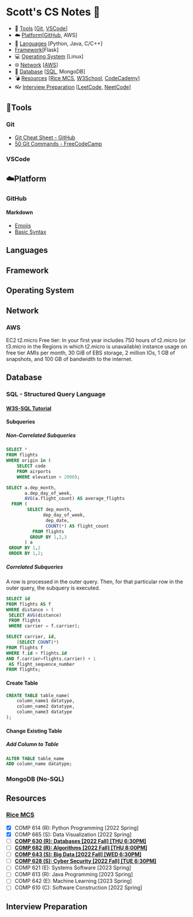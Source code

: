 # Scott's CS Notes :memo:

- :hammer: [Tools](#hammertools) [[Git](#git), [VSCode](#git)]
- :cloud: [Platform](#cloudplatform)[[GitHub](#github), AWS]
- :speech_balloon: [Languages](#languages) [Python, Java, C/C++]
- [Framework](#framework)[Flask]
- :computer: [Operating System](#operating-system) [Linux]
- :globe_with_meridians: [Network](#network) [[AWS](http://aws.amazon.com)]
- :floppy_disk: [Database](#database) [[SQL](#sql---structured-query-language), MongoDB]
- :bomb: [Resources](#resources) [[Rice MCS](#rice-mcs), [W3School](https://www.w3schools.com/), [CodeCademy](https://www.codecademy.com/)]
- :eyeglasses: [Interview Preparation](#interview-preparation) [[LeetCode](https://leetcode.com/), [NeetCode](https://neetcode.io/)] 


## :hammer:Tools
### Git
- [Git Cheat Sheet - GitHub](https://education.github.com/git-cheat-sheet-education.pdf)
- [50 Git Commands - FreeCodeCamp](https://www.freecodecamp.org/news/git-cheat-sheet/)
### VSCode

## :cloud:Platform
### GitHub
#### Markdown
- [Emojis](https://gist.github.com/rxaviers/7360908)
- [Basic Syntax](https://docs.github.com/en/get-started/writing-on-github/getting-started-with-writing-and-formatting-on-github/basic-writing-and-formatting-syntax)

## Languages

## Framework

## Operating System

## Network
### AWS
EC2
t2.micro
Free tier: In your first year includes 750 hours of t2.micro (or t3.micro in the Regions in which t2.micro is unavailable) instance usage on free tier AMIs per month, 30 GiB of EBS storage, 2 million IOs, 1 GB of snapshots, and 100 GB of bandwidth to the internet.
## Database
### SQL - Structured Query Language
#### [W3S-SQL Tutorial](https://www.w3schools.com/sql/default.asp)
#### Subqueries
##### Non-Correlated Subqueries
```sql
SELECT * 
FROM flights 
WHERE origin in (
    SELECT code 
    FROM airports 
    WHERE elevation > 2000);
```
```sql
SELECT a.dep_month,
       a.dep_day_of_week,
       AVG(a.flight_count) AS average_flights
  FROM (
        SELECT dep_month,
              dep_day_of_week,
               dep_date,
               COUNT(*) AS flight_count
          FROM flights
         GROUP BY 1,2,3
       ) a
 GROUP BY 1,2
 ORDER BY 1,2;
```
##### Correlated Subqueries
A row is processed in the outer query.
Then, for that particular row in the outer query, the subquery is executed.
```sql
SELECT id
FROM flights AS f
WHERE distance > (
 SELECT AVG(distance)
 FROM flights
 WHERE carrier = f.carrier);
```
```sql
SELECT carrier, id,
    (SELECT COUNT(*)
FROM flights f
WHERE f.id < flights.id
AND f.carrier=flights.carrier) + 1
 AS flight_sequence_number
FROM flights;
```
#### Create Table
```sql
CREATE TABLE table_name(
    column_name1 datatype,
    column_name2 datatype,
    column_name3 datatype
);
```
#### Change Existing Table
##### Add Column to Table
```sql
ALTER TABLE table_name
ADD column_name datatype;
```

### MongoDB (No-SQL)

## Resources
### [Rice MCS](https://csweb.rice.edu/academics/graduate-programs/online-mcs)
- [x] COMP 614 (R): Python Programming [2022 Spring]
- [x] COMP 665 (S): Data Visualization [2022 Spring]
- [ ] [**COMP 630 (R): Databases [2022 Fall] [THU 6:30PM]**](RiceMCS/COMP630_Databases.md)
- [ ] [**COMP 682 (R): Algorithms [2022 Fall] [THU 8:00PM]**](RiceMCS/COMP682_Algorithms.md)
- [ ] [**COMP 643 (S): Big Data [2022 Fall] [WED 6:30PM]**](RiceMCS/COMP643_BigData.md)
- [ ] [**COMP 628 (S): Cyber Security [2022 Fall] [TUE 6:30PM]**](RiceMCS/COMP628_CyberSecurity.md)
- [ ] COMP 621 (E): Systems Software [2023 Spring]
- [ ] COMP 613 (R): Java Programming [2023 Spring]
- [ ] COMP 642 (E): Machine Learning [2023 Spring]
- [ ] COMP 610 (C): Software Construction [2022 Spring]

## Interview Preparation